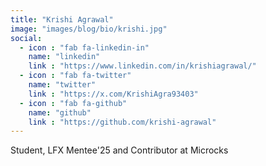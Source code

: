 ```yaml
---
title: "Krishi Agrawal"
image: "images/blog/bio/krishi.jpg"
social:
  - icon : "fab fa-linkedin-in"
    name: "linkedin"
    link : "https://www.linkedin.com/in/krishiagrawal/"
  - icon : "fab fa-twitter"
    name: "twitter"
    link : "https://x.com/KrishiAgra93403"
  - icon : "fab fa-github"
    name: "github"
    link : "https://github.com/krishi-agrawal"
---
```



Student, LFX Mentee'25 and Contributor at Microcks

